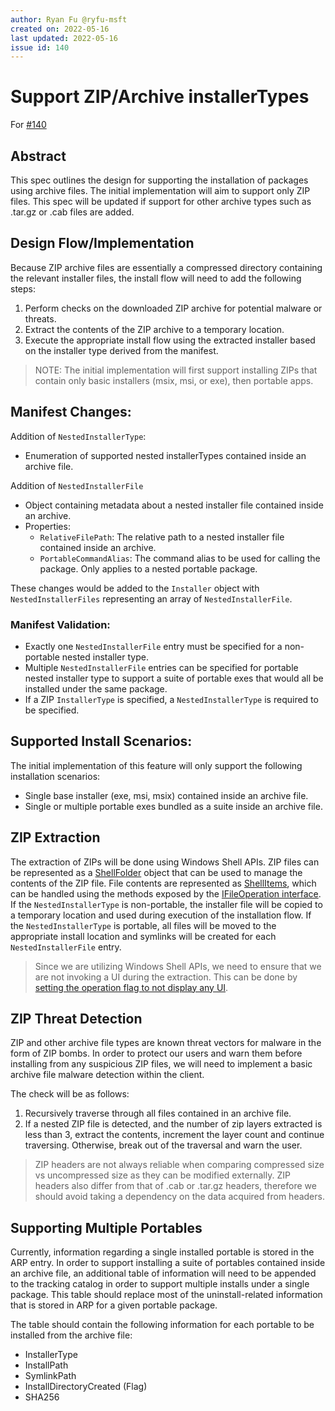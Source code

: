 ```yaml
---
author: Ryan Fu @ryfu-msft
created on: 2022-05-16
last updated: 2022-05-16
issue id: 140
---
```


# Support ZIP/Archive installerTypes

For [#140](https://github.com/microsoft/winget-cli/issues/140)

## Abstract
This spec outlines the design for supporting the installation of packages using archive files. The initial implementation will aim to support only ZIP files. This spec will be updated if support for other archive types such as .tar.gz or .cab files are added.

## Design Flow/Implementation

Because ZIP archive files are essentially a compressed directory containing the relevant installer files, the install flow will need to add the following steps:

1. Perform checks on the downloaded ZIP archive for potential malware or threats.
2. Extract the contents of the ZIP archive to a temporary location.
3. Execute the appropriate install flow using the extracted installer based on the installer type derived from the manifest.

>NOTE: The initial implementation will first support installing ZIPs that contain only basic installers (msix, msi, or exe), then portable apps.

## Manifest Changes:

Addition of `NestedInstallerType`:
- Enumeration of supported nested installerTypes contained inside an archive file.

Addition of `NestedInstallerFile`
- Object containing metadata about a nested installer file contained inside an archive. 
- Properties:
    - `RelativeFilePath`: The relative path to a nested installer file contained inside an archive.
    - `PortableCommandAlias`: The command alias to be used for calling the package. Only applies to a nested portable package.

These changes would be added to the `Installer` object with `NestedInstallerFiles` representing an array of `NestedInstallerFile`. 

### Manifest Validation:
- Exactly one `NestedInstallerFile` entry must be specified for a non-portable nested installer type.
- Multiple `NestedInstallerFile` entries can be specified for portable nested installer type to support a suite of portable exes that would all be installed under the same package.
- If a ZIP `InstallerType` is specified, a `NestedInstallerType` is required to be specified.

## Supported Install Scenarios:
The initial implementation of this feature will only support the following installation scenarios:
- Single base installer (exe, msi, msix) contained inside an archive file. 
- Single or multiple portable exes bundled as a suite inside an archive file.

## ZIP Extraction
The extraction of ZIPs will be done using Windows Shell APIs. ZIP files can be represented as a [ShellFolder](https://docs.microsoft.com/en-us/windows/win32/api/shobjidl_core/nn-shobjidl_core-ishellfolder) object that can be used to manage the contents of the ZIP file. File contents are represented as [ShellItems](https://docs.microsoft.com/en-us/windows/win32/api/shobjidl_core/nn-shobjidl_core-ishellitem), which can be handled using the methods exposed by the [IFileOperation interface](https://docs.microsoft.com/en-us/windows/win32/api/shobjidl_core/nn-shobjidl_core-ifileoperation). If the `NestedInstallerType` is non-portable, the installer file will be copied to a temporary location and used during execution of the installation flow. If the `NestedInstallerType` is portable, all files will be moved to the appropriate install location and symlinks will be created for each `NestedInstallerFile` entry.

> Since we are utilizing Windows Shell APIs, we need to ensure that we are not invoking a UI during the extraction. This can be done by [setting the operation flag to not display any UI](https://docs.microsoft.com/en-us/windows/win32/api/shobjidl_core/nf-shobjidl_core-ifileoperation-setoperationflags). 


## ZIP Threat Detection
ZIP and other archive file types are known threat vectors for malware in the form of ZIP bombs. In order to protect our users and warn them before installing from any suspicious ZIP files, we will need to implement a basic archive file malware detection within the client. 

The check will be as follows:
1. Recursively traverse through all files contained in an archive file.
2. If a nested ZIP file is detected, and the number of zip layers extracted is less than 3, extract the contents, increment the layer count and continue traversing. Otherwise, break out of the traversal and warn the user.

> ZIP headers are not always reliable when comparing compressed size vs uncompressed size as they can be modified externally. ZIP headers also differ from that of .cab or .tar.gz headers, therefore we should avoid taking a dependency on the data acquired from headers. 

## Supporting Multiple Portables
Currently, information regarding a single installed portable is stored in the ARP entry. In order to support installing a suite of portables contained inside an archive file, an additional table of information will need to be appended to the tracking catalog in order to support multiple installs under a single package. This table should replace most of the uninstall-related information that is stored in ARP for a given portable package.

The table should contain the following information for each portable to be installed from the archive file:

- InstallerType
- InstallPath
- SymlinkPath
- InstallDirectoryCreated (Flag)
- SHA256


